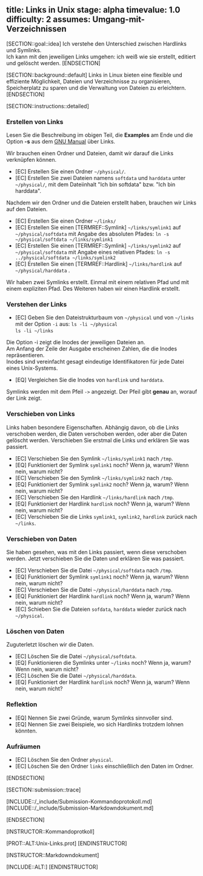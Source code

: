 title: Links in Unix
stage: alpha
timevalue: 1.0
difficulty: 2
assumes: Umgang-mit-Verzeichnissen
---

[SECTION::goal::idea]
Ich verstehe den Unterschied zwischen Hardlinks und Symlinks.  
Ich kann mit den jeweiligen Links umgehen: ich weiß wie sie erstellt, editiert und gelöscht werden.
[ENDSECTION]

[SECTION::background::default]
Links in Linux bieten eine flexible und effiziente Möglichkeit, Dateien und Verzeichnisse zu 
organisieren, Speicherplatz zu sparen und die Verwaltung von Dateien zu erleichtern.
[ENDSECTION]

[SECTION::instructions::detailed]

### Erstellen von Links

Lesen Sie die Beschreibung im obigen Teil, die **Examples** am Ende und die Option **-s** aus dem 
[GNU Manual](https://www.gnu.org/software/coreutils/manual/html_node/ln-invocation.html) über Links.

Wir brauchen einen Ordner und Dateien, damit wir darauf die Links verknüpfen können.

- [EC] Erstellen Sie einen Ordner `~/physical/`.
- [EC] Erstellen Sie zwei Dateien namens `softdata` und `harddata` unter `~/physical/`, mit
  dem Dateiinhalt "Ich bin softdata" bzw. "Ich bin harddata".

Nachdem wir den Ordner und die Dateien erstellt haben, brauchen wir Links auf den Dateien.

- [EC] Erstellen Sie einen Ordner `~/links/`
- [EC] Erstellen Sie einen [TERMREF::Symlink] `~/links/symlink1` auf `~/physical/softdata` mit 
  Angabe des absoluten Pfades: `ln -s ~/physical/softdata ~/links/symlink1`
- [EC] Erstellen Sie einen [TERMREF::Symlink] `~/links/symlink2` auf `~/physical/softdata` mit
  Angabe eines relativen Pfades: `ln -s ../physical/softdata ~/links/symlink2`
- [EC] Erstellen Sie einen [TERMREF::Hardlink] `~/links/hardlink` auf `~/physical/harddata` .

Wir haben zwei Symlinks erstellt. Einmal mit einem relativen Pfad und mit einem expliziten Pfad.
Des Weiteren haben wir einen Hardlink erstellt.

### Verstehen der Links

- [EC] Geben Sie den Dateistrukturbaum von `~/physical` und von `~/links` mit der Option `-i` aus:
  `ls -li ~/physical`  
  `ls -li ~/links`

Die Option -i zeigt die Inodes der jeweiligen Dateien an.  
Am Anfang der Zeile der Ausgabe erscheinen Zahlen, die die Inodes repräsentieren.  
Inodes sind vereinfacht gesagt eindeutige Identifikatoren für jede Datei eines Unix-Systems.

- [EQ] Vergleichen Sie die Inodes von `hardlink` und `harddata`. 

Symlinks werden mit dem Pfeil `->` angezeigt. Der Pfeil gibt **genau** an, worauf der Link zeigt.

### Verschieben von Links

Links haben besondere Eigenschaften. Abhängig davon, ob die Links verschoben werden, die Daten verschoben 
werden, oder aber die Daten gelöscht werden. Verschieben Sie erstmal die Links und erklären Sie 
was passiert. 

- [EC] Verschieben Sie den Symlink `~/links/symlink1` nach `/tmp`.
- [EQ] Funktioniert der Symlink `symlink1` noch? Wenn ja, warum? Wenn nein, warum nicht?
- [EC] Verschieben Sie den Symlink `~/links/symlink2` nach `/tmp`.
- [EQ] Funktioniert der Symlink `symlink2` noch? Wenn ja, warum? Wenn nein, warum nicht?
- [EC] Verschieben Sie den Hardlink `~/links/hardlink` nach `/tmp`.
- [EQ] Funktioniert der Hardlink `hardlink` noch? Wenn ja, warum? Wenn nein, warum nicht?
- [EC] Verschieben Sie die Links `symlink1`, `symlink2`, `hardlink` zurück nach `~/links`.

### Verschieben von Daten

Sie haben gesehen, was mit den Links passiert, wenn diese verschoben werden.
Jetzt verschieben Sie die Daten und erklären Sie was passiert.

- [EC] Verschieben Sie die Datei `~/physical/softdata` nach `/tmp`.
- [EQ] Funktioniert der Symlink `symlink1` noch? Wenn ja, warum? Wenn nein, warum nicht?
- [EC] Verschieben Sie die Datei `~/physical/harddata` nach `/tmp`.
- [EQ] Funktioniert der Hardlink `hardlink` noch? Wenn ja, warum? Wenn nein, warum nicht?
- [EC] Schieben Sie die Dateien `sofdata`, `harddata` wieder zurück nach `~/physical`.

### Löschen von Daten

Zuguterletzt löschen wir die Daten. 

- [EC] Löschen Sie die Datei `~/physical/softdata`.
- [EQ] Funktionieren die Symlinks unter `~/links` noch? Wenn ja, warum? Wenn nein, warum nicht?
- [EC] Löschen Sie die Datei `~/physical/harddata`.
- [EQ] Funktioniert der Hardlink `hardlink` noch? Wenn ja, warum? Wenn nein, warum nicht?

### Reflektion

- [EQ] Nennen Sie zwei Gründe, warum Symlinks sinnvoller sind.
- [EQ] Nennen Sie zwei Beispiele, wo sich Hardlinks trotzdem lohnen könnten.

### Aufräumen

- [EC] Löschen Sie den Ordner `physical`.
- [EC] Löschen Sie den Ordner `links` einschließlich den Daten im Ordner.

[ENDSECTION]

[SECTION::submission::trace]

[INCLUDE::/_include/Submission-Kommandoprotokoll.md]
[INCLUDE::/_include/Submission-Markdowndokument.md]

[ENDSECTION]

[INSTRUCTOR::Kommandoprotkoll]

[PROT::ALT:Unix-Links.prot]
[ENDINSTRUCTOR]

[INSTRUCTOR::Markdowndokument]

[INCLUDE::ALT:]
[ENDINSTRUCTOR]